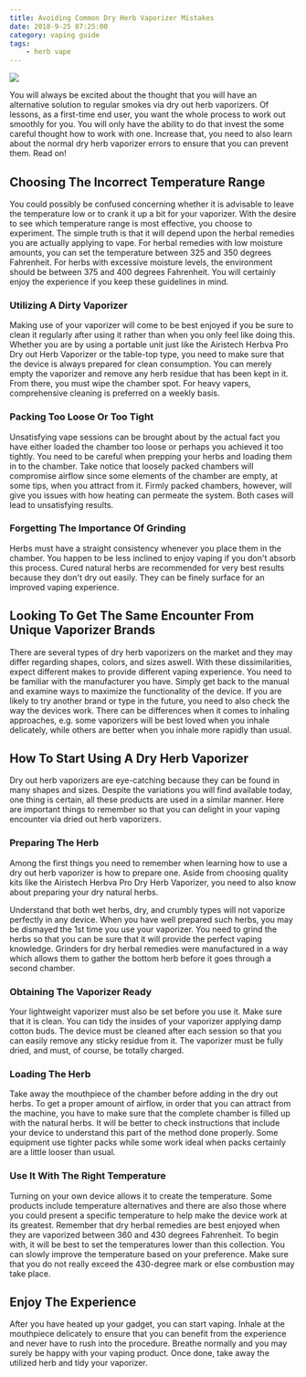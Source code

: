 ```yaml
---
title: Avoiding Common Dry Herb Vaporizer Mistakes
date: 2018-9-25 07:25:00
category: vaping guide
tags:
	- herb vape
---
```


![](/images/7.jpg)

You will always be excited about the thought that you will have an alternative solution to regular smokes via dry out herb vaporizers. Of lessons, as a first-time end user, you want the whole process to work out smoothly for you. You will only have the ability to do that invest the some careful thought how to work with one. Increase that, you need to also learn about the normal dry herb vaporizer errors to ensure that you can prevent them. Read on!

<!-- more -->

## Choosing The Incorrect Temperature Range

You could possibly be confused concerning whether it is advisable to leave the temperature low or to crank it up a bit for your vaporizer. With the desire to see which temperature range is most effective, you choose to experiment. The simple truth is that it will depend upon the herbal remedies you are actually applying to vape. For herbal remedies with low moisture amounts, you can set the temperature between 325 and 350 degrees Fahrenheit. For herbs with excessive moisture levels, the environment should be between 375 and 400 degrees Fahrenheit. You will certainly enjoy the experience if you keep these guidelines in mind.

### Utilizing A Dirty Vaporizer

Making use of your vaporizer will come to be best enjoyed if you be sure to clean it regularly after using it rather than when you only feel like doing this. Whether you are by using a portable unit just like the Airistech Herbva Pro Dry out Herb Vaporizer or the table-top type, you need to make sure that the device is always prepared for clean consumption. You can merely empty the vaporizer and remove any herb residue that has been kept in it. From there, you must wipe the chamber spot. For heavy vapers, comprehensive cleaning is preferred on a weekly basis.

### Packing Too Loose Or Too Tight

Unsatisfying vape sessions can be brought about by the actual fact you have either loaded the chamber too loose or perhaps you achieved it too tightly. You need to be careful when prepping your herbs and loading them in to the chamber. Take notice that loosely packed chambers will compromise airflow since some elements of the chamber are empty, at some tips, when you attract from it. Firmly packed chambers, however, will give you issues with how heating can permeate the system. Both cases will lead to unsatisfying results.

### Forgetting The Importance Of Grinding

Herbs must have a straight consistency whenever you place them in the chamber. You happen to be less inclined to enjoy vaping if you don't absorb this process. Cured natural herbs are recommended for very best results because they don't dry out easily. They can be finely surface for an improved vaping experience.

## Looking To Get The Same Encounter From Unique Vaporizer Brands

There are several types of dry herb vaporizers on the market and they may differ regarding shapes, colors, and sizes aswell. With these dissimilarities, expect different makes to provide different vaping experience. You need to be familiar with the manufacturer you have. Simply get back to the manual and examine ways to maximize the functionality of the device. If you are likely to try another brand or type in the future, you need to also check the way the devices work. There can be differences when it comes to inhaling approaches, e.g. some vaporizers will be best loved when you inhale delicately, while others are better when you inhale more rapidly than usual.

## How To Start Using A Dry Herb Vaporizer

Dry out herb vaporizers are eye-catching because they can be found in many shapes and sizes. Despite the variations you will find available today, one thing is certain, all these products are used in a similar manner. Here are important things to remember so that you can delight in your vaping encounter via dried out herb vaporizers.

### Preparing The Herb

Among the first things you need to remember when learning how to use a dry out herb vaporizer is how to prepare one. Aside from choosing quality kits like the Airistech Herbva Pro Dry Herb Vaporizer, you need to also know about preparing your dry natural herbs.

Understand that both wet herbs, dry, and crumbly types will not vaporize perfectly in any device. When you have well prepared such herbs, you may be dismayed the 1st time you use your vaporizer. You need to grind the herbs so that you can be sure that it will provide the perfect vaping knowledge. Grinders for dry herbal remedies were manufactured in a way which allows them to gather the bottom herb before it goes through a second chamber.

### Obtaining The Vaporizer Ready

Your lightweight vaporizer must also be set before you use it. Make sure that it is clean. You can tidy the insides of your vaporizer applying damp cotton buds. The device must be cleaned after each session so that you can easily remove any sticky residue from it. The vaporizer must be fully dried, and must, of course, be totally charged.

### Loading The Herb

Take away the mouthpiece of the chamber before adding in the dry out herbs. To get a proper amount of airflow, in order that you can attract from the machine, you have to make sure that the complete chamber is filled up with the natural herbs. It will be better to check instructions that include your device to understand this part of the method done properly. Some equipment use tighter packs while some work ideal when packs certainly are a little looser than usual.

### Use It With The Right Temperature

Turning on your own device allows it to create the temperature. Some products include temperature alternatives and there are also those where you could present a specific temperature to help make the device work at its greatest. Remember that dry herbal remedies are best enjoyed when they are vaporized between 360 and 430 degrees Fahrenheit. To begin with, it will be best to set the temperatures lower than this collection. You can slowly improve the temperature based on your preference. Make sure that you do not really exceed the 430-degree mark or else combustion may take place.

## Enjoy The Experience

After you have heated up your gadget, you can start vaping. Inhale at the mouthpiece delicately to ensure that you can benefit from the experience and never have to rush into the procedure. Breathe normally and you may surely be happy with your vaping product. Once done, take away the utilized herb and tidy your vaporizer.